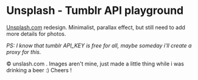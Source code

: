 Unsplash - Tumblr API playground
=======================

[Unsplash.com](http://www.unsplash.com) redesign. Minimalist, parallax effect, but
still need to add more details for photos.


*PS: I know that tumblr API_KEY is free for all, maybe someday i'll create a proxy for this.*

&copy; unslash.com . Images aren't mine, just made a little thing while i was
drinking a beer :) Cheers !
